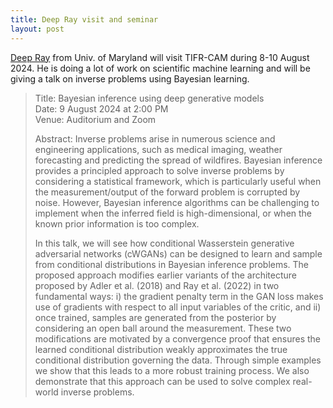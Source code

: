 ```yaml
---
title: Deep Ray visit and seminar
layout: post
---
```


[Deep Ray](https://deepray.github.io) from Univ. of Maryland will visit TIFR-CAM during 8-10 August 2024. He is doing a lot of work on scientific machine learning and will be giving a talk on inverse problems using Bayesian learning.

> Title: Bayesian inference using deep generative models  
> Date: 9 August 2024 at 2:00 PM  
> Venue: Auditorium and Zoom  
>
> Abstract: Inverse problems arise in numerous science and engineering applications, such as medical imaging, weather forecasting and predicting the spread of wildfires. Bayesian inference provides a principled approach to solve inverse problems by considering a statistical framework, which is particularly useful when the measurement/output of the forward problem is corrupted by noise. However, Bayesian inference algorithms can be challenging to implement when the inferred field is high-dimensional, or when the known prior information is too complex.
>
> In this talk, we will see how conditional Wasserstein generative adversarial networks (cWGANs) can be designed to learn and sample from conditional distributions in Bayesian inference problems. The proposed approach modifies earlier variants of the architecture proposed by Adler et al. (2018) and Ray et al. (2022) in two fundamental ways: i) the gradient penalty term in the GAN loss makes use of gradients with respect to all input variables of the critic, and ii) once trained, samples are generated from the posterior by considering an open ball around the measurement. These two modifications are motivated by a convergence proof that ensures the learned conditional distribution weakly approximates the true conditional distribution governing the data. Through simple examples we show that this leads to a more robust training process. We also demonstrate that this approach can be used to solve complex real-world inverse problems.
